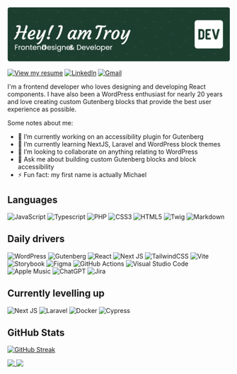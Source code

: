 ![Header](./assets/github-header-image.png)

<!-- # Hi I'm Troy 👋 -->

[![View my resume](https://img.shields.io/badge/View%20my%20resume-0c6e50?style=for-the-badge&logo=googledocs&logoColor=white)](https://github.com/troychaplin/troychaplin/blob/master/resume/troy-chaplin-resume.pdf)
[![LinkedIn](https://img.shields.io/badge/linkedin-%230077B5.svg?style=for-the-badge&logo=linkedin&logoColor=white)](https://www.linkedin.com/in/troychaplin/)
[![Gmail](https://img.shields.io/badge/Gmail-D14836?style=for-the-badge&logo=gmail&logoColor=white)](mailto:troy.chaplin@gmail.com)

I'm a frontend developer who loves designing and developing React components. I have also been a WordPress enthusiast for nearly 20 years and love creating custom Gutenberg blocks that provide the best user experience as possible.

Some notes about me:

- 🔭 I’m currently working on an accessibility plugin for Gutenberg
- 🌱 I’m currently learning NextJS, Laravel and WordPress block themes
- 👯 I’m looking to collaborate on anything relating to WordPress
- 💬 Ask me about building custom Gutenberg blocks and block accessibility
- ⚡ Fun fact: my first name is actually Michael

## Languages

![JavaScript](https://img.shields.io/badge/javascript-%23323330.svg?style=for-the-badge&logo=javascript&logoColor=%23F7DF1E) 
![Typescript](https://img.shields.io/badge/TypeScript-007ACC?style=for-the-badge&logo=typescript&logoColor=white)
![PHP](https://img.shields.io/badge/php-%23777BB4.svg?style=for-the-badge&logo=php&logoColor=white)
![CSS3](https://img.shields.io/badge/css3-%231572B6.svg?style=for-the-badge&logo=css3&logoColor=white) 
![HTML5](https://img.shields.io/badge/html5-%23E34F26.svg?style=for-the-badge&logo=html5&logoColor=white)
![Twig](https://img.shields.io/badge/twig-%233B3B28.svg?style=for-the-badge&logo=twig&logoColor=white)
![Markdown](https://img.shields.io/badge/markdown-%23000000.svg?style=for-the-badge&logo=markdown&logoColor=white) 

## Daily drivers

![WordPress](https://img.shields.io/badge/WordPress-%23117AC9.svg?style=for-the-badge&logo=wordpress&logoColor=white)
![Gutenberg](https://img.shields.io/badge/Gutenberg-00A4DC.svg?style=for-the-badge&logo=gutenberg&logoColor=white)
![React](https://img.shields.io/badge/react-%2320232a.svg?style=for-the-badge&logo=react&logoColor=%2361DAFB) 
![Next JS](https://img.shields.io/badge/Next-black?style=for-the-badge&logo=next.js&logoColor=white)
![TailwindCSS](https://img.shields.io/badge/tailwindcss-%2338B2AC.svg?style=for-the-badge&logo=tailwind-css&logoColor=white)
![Vite](https://img.shields.io/badge/vite-%23646CFF.svg?style=for-the-badge&logo=vite&logoColor=white)
![Storybook](https://img.shields.io/badge/Storybook-FF4785?style=for-the-badge&logo=storybook&logoColor=white)
![Figma](https://img.shields.io/badge/figma-%23F24E1E.svg?style=for-the-badge&logo=figma&logoColor=white)
![GitHub Actions](https://img.shields.io/badge/github%20actions-%232671E5.svg?style=for-the-badge&logo=githubactions&logoColor=white)
![Visual Studio Code](https://img.shields.io/badge/Visual%20Studio%20Code-0078d7.svg?style=for-the-badge&logo=visual-studio-code&logoColor=white)
![Apple Music](https://img.shields.io/badge/Apple_Music-9933CC?style=for-the-badge&logo=apple-music&logoColor=white)
![ChatGPT](https://img.shields.io/badge/chatGPT-74aa9c?style=for-the-badge&logo=openai&logoColor=white)
![Jira](https://img.shields.io/badge/jira-%230A0FFF.svg?style=for-the-badge&logo=jira&logoColor=white)

<!-- ## Other tools & frameworks

![Timber](https://img.shields.io/badge/Timber-6B8E23?style=for-the-badge&logo=timber&logoColor=white)
![Docker](https://img.shields.io/badge/docker-%230db7ed.svg?style=for-the-badge&logo=docker&logoColor=white)
![Cypress](https://img.shields.io/badge/Cypress-17202C?style=for-the-badge&logo=cypress&logoColor=white)
![Webpack](https://img.shields.io/badge/webpack-%238DD6F9.svg?style=for-the-badge&logo=webpack&logoColor=black)
![NPM](https://img.shields.io/badge/NPM-%23CB3837.svg?style=for-the-badge&logo=npm&logoColor=white)
![Sketch](https://img.shields.io/badge/Sketch-FFB387?style=for-the-badge&logo=sketch&logoColor=black)
![Postman](https://img.shields.io/badge/Postman-FF6C37?style=for-the-badge&logo=postman&logoColor=white)
![Slack](https://img.shields.io/badge/Slack-4A154B?style=for-the-badge&logo=slack&logoColor=white)
![Discord](https://img.shields.io/badge/Discord-%235865F2.svg?style=for-the-badge&logo=discord&logoColor=white)
![phpMyAdmin](https://img.shields.io/badge/phpMyAdmin-%236C78AF.svg?style=for-the-badge&logo=phpmyadmin&logoColor=white)
![jQuery](https://img.shields.io/badge/jquery-%230769AD.svg?style=for-the-badge&logo=jquery&logoColor=white) -->

## Currently levelling up

![Next JS](https://img.shields.io/badge/Next-black?style=for-the-badge&logo=next.js&logoColor=white)
![Laravel](https://img.shields.io/badge/Laravel-%23FF2D20.svg?style=for-the-badge&logo=laravel&logoColor=white)
![Docker](https://img.shields.io/badge/docker-%230db7ed.svg?style=for-the-badge&logo=docker&logoColor=white)
![Cypress](https://img.shields.io/badge/Cypress-17202C?style=for-the-badge&logo=cypress&logoColor=white)

<!-- ## In my free time I

![Playstation 5](https://img.shields.io/badge/Playstation%205-003791?style=for-the-badge&logo=playstation-5&logoColor=white)
![Steam](https://img.shields.io/badge/steam-%23000000.svg?style=for-the-badge&logo=steam&logoColor=white) -->

## GitHub Stats

[![GitHub Streak](http://github-readme-streak-stats.herokuapp.com?user=troychaplin&theme=nord&card_width=900)](https://git.io/streak-stats)

<a href="https://github.com/troychaplin">
  <img width="59%" align="top" src="https://github-readme-stats.vercel.app/api?username=troychaplin&show_icons=true&theme=nord&show=prs_merged_percentage&custom_title=Public%20%Repo%20%Stats" />
</a>
<a href="https://github.com/troychaplin">
  <img width="40%" align="top" src="https://github-readme-stats.vercel.app/api/top-langs/?username=troychaplin&theme=nord&layout=compact&langs_count=8" />
</a>

<!-- ## GitHub Trophies

[![trophy](https://github-profile-trophy.vercel.app/?username=troychaplin&theme=nord&column=6&margin-w=15&margin-h=15&no-frame=true)](https://github.com/troychaplin) -->
